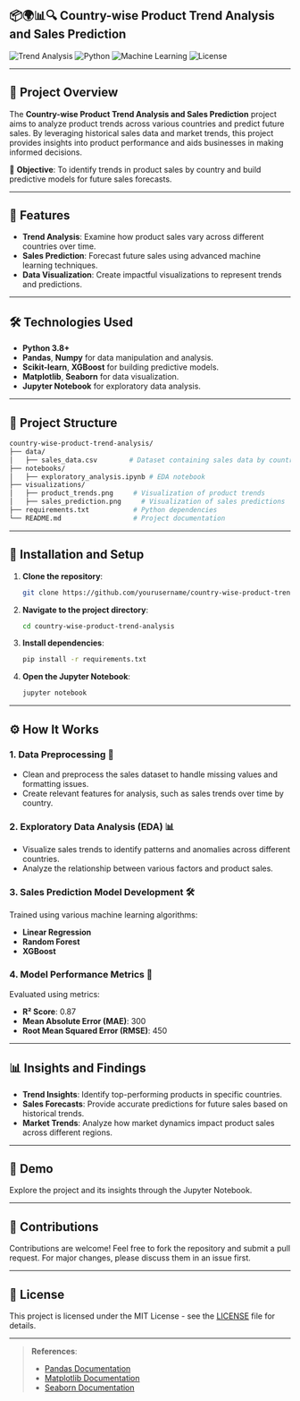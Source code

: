 ## 📦🌍📊🔍 Country-wise Product Trend Analysis and Sales Prediction


![Trend Analysis](https://img.shields.io/badge/Product-Trend%20Analysis-blue?style=for-the-badge) ![Python](https://img.shields.io/badge/Python-3.8%2B-yellow?style=for-the-badge) ![Machine Learning](https://img.shields.io/badge/Machine%20Learning-Powered-red?style=for-the-badge) ![License](https://img.shields.io/badge/License-MIT-green?style=for-the-badge)

---

## 📖 Project Overview

The **Country-wise Product Trend Analysis and Sales Prediction** project aims to analyze product trends across various countries and predict future sales. By leveraging historical sales data and market trends, this project provides insights into product performance and aids businesses in making informed decisions.

🎯 **Objective**: 
To identify trends in product sales by country and build predictive models for future sales forecasts.

---

## 🌟 Features

- **Trend Analysis**: Examine how product sales vary across different countries over time.
- **Sales Prediction**: Forecast future sales using advanced machine learning techniques.
- **Data Visualization**: Create impactful visualizations to represent trends and predictions.

---

## 🛠️ Technologies Used

- **Python 3.8+**
- **Pandas**, **Numpy** for data manipulation and analysis.
- **Scikit-learn**, **XGBoost** for building predictive models.
- **Matplotlib**, **Seaborn** for data visualization.
- **Jupyter Notebook** for exploratory data analysis.

---

## 📂 Project Structure

```bash
country-wise-product-trend-analysis/
├── data/
│   ├── sales_data.csv        # Dataset containing sales data by country
├── notebooks/
│   ├── exploratory_analysis.ipynb # EDA notebook
├── visualizations/
│   ├── product_trends.png     # Visualization of product trends
│   ├── sales_prediction.png     # Visualization of sales predictions
├── requirements.txt           # Python dependencies
└── README.md                  # Project documentation
```

---

## 🚀 Installation and Setup

1. **Clone the repository**:
   ```bash
   git clone https://github.com/yourusername/country-wise-product-trend-analysis.git
   ```

2. **Navigate to the project directory**:
   ```bash
   cd country-wise-product-trend-analysis
   ```

3. **Install dependencies**:
   ```bash
   pip install -r requirements.txt
   ```

4. **Open the Jupyter Notebook**:
   ```bash
   jupyter notebook
   ```

---

## ⚙️ How It Works

### 1. Data Preprocessing 🧹
- Clean and preprocess the sales dataset to handle missing values and formatting issues.
- Create relevant features for analysis, such as sales trends over time by country.

### 2. Exploratory Data Analysis (EDA) 📊
- Visualize sales trends to identify patterns and anomalies across different countries.
- Analyze the relationship between various factors and product sales.

### 3. Sales Prediction Model Development 🛠️
Trained using various machine learning algorithms:
- **Linear Regression**
- **Random Forest**
- **XGBoost**

### 4. Model Performance Metrics 🏅
Evaluated using metrics:
- **R² Score**: 0.87
- **Mean Absolute Error (MAE)**: 300
- **Root Mean Squared Error (RMSE)**: 450

---

## 📊 Insights and Findings

- **Trend Insights**: Identify top-performing products in specific countries.
- **Sales Forecasts**: Provide accurate predictions for future sales based on historical trends.
- **Market Trends**: Analyze how market dynamics impact product sales across different regions.

---

## 🎥 Demo

Explore the project and its insights through the Jupyter Notebook.

---

## 🤝 Contributions

Contributions are welcome! Feel free to fork the repository and submit a pull request. For major changes, please discuss them in an issue first.

---

## 📄 License

This project is licensed under the MIT License - see the [LICENSE](LICENSE) file for details.

---

> **References**:
> - [Pandas Documentation](https://pandas.pydata.org/)
> - [Matplotlib Documentation](https://matplotlib.org/)
> - [Seaborn Documentation](https://seaborn.pydata.org/)
